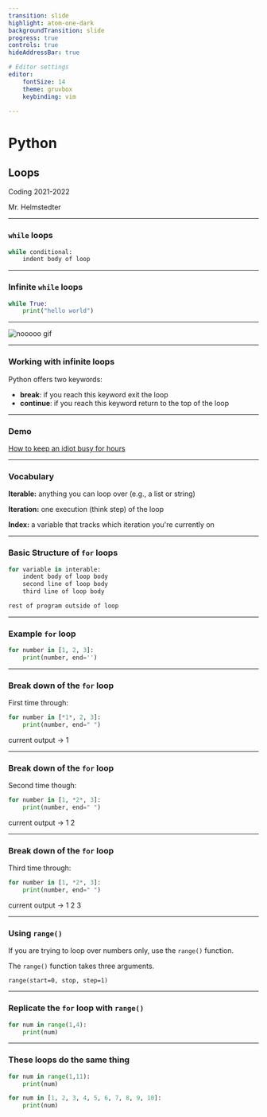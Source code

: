```yaml
---
transition: slide
highlight: atom-one-dark
backgroundTransition: slide
progress: true
controls: true
hideAddressBar: true

# Editor settings
editor:
    fontSize: 14
    theme: gruvbox
    keybinding: vim
    
---
```


<style>
@import url('https://fonts.googleapis.com/css2?family=Source+Code+Pro:ital,wght@0,400;0,700;0,900;1,400;1,700;1,900&display=swap');
.slide { color:#116466; background: #282c34;}
.slide h1 { color: #c678dd; font-family: 'Source Code Pro'; }
.slide h2 { color: #a9a1e1; font-family: 'Source Code Pro'; }
.slide h3 { color: #c678dd; font-family: 'Source Code Pro'; }
.reveal p { color: #98be65; font-family: 'Source Code Pro';}
.reveal li { color: #51afef; font-family: 'Source Code Pro';}
.reveal a { color: #89b08c; font-family: 'Source Code Pro';}
.reveal th { color: #ECBE7B; font-family: 'Source Code Pro';}
.reveal tr { color: #51afef; font-family: 'Source Code Pro'; font-size: 90%; }
.reveal .controls { color: #0a97b0; }
.reveal .progress { color: #ff6c6b; }
.reveal strong, .reveal b { font-weight: bold; }
.reveal em { font-style: italic; }
</style>

# Python
## Loops

Coding 2021-2022

Mr. Helmstedter

---

### `while` loops

```python
while conditional:
	indent body of loop
```

---

### Infinite `while` loops

```python
while True:
	print("hello world")
```

---

![nooooo gif](https://c.tenor.com/_vtSpIWnb3kAAAAC/no-nooo.gif)

---

### Working with infinite loops

Python offers two keywords: 

- **break**: if you reach this keyword exit the loop
- **continue**: if you reach this keyword return to the top of the loop

---

### Demo

[How to keep an idiot busy for hours](https://replit.com/@MrHelmstedter/idiot)

---

### Vocabulary

**Iterable:** anything you can loop over (e.g., a list or string)

**Iteration:** one execution (think step) of the loop

**Index:** a variable that tracks which iteration you're currently on

---

### Basic Structure of `for` loops

```python
for variable in interable:
    indent body of loop body
    second line of loop body
    third line of loop body

rest of program outside of loop
```

---

### Example `for` loop

```python
for number in [1, 2, 3]:
    print(number, end='')
```

---

### Break down of the `for` loop

First time through:
```python
for number in [*1*, 2, 3]:
    print(number, end=" ")
```
current output -> 1

---

### Break down of the `for` loop

Second time though:
```python
for number in [1, *2*, 3]:
    print(number, end=" ")
```
current output -> 1 2


---

### Break down of the `for` loop

Third time through:
```python
for number in [1, *2*, 3]:
    print(number, end=" ")
```
current output -> 1 2 3

---

### Using `range()`

If you are trying to loop over numbers only, use the `range()` function. 

The `range()` function takes three arguments.
```
range(start=0, stop, step=1)
```

---

### Replicate the `for` loop with `range()`

```python
for num in range(1,4):
    print(num)
```

---

### These loops do the same thing

```python
for num in range(1,11):
    print(num)
```

```python
for num in [1, 2, 3, 4, 5, 6, 7, 8, 9, 10]:
    print(num)
```


